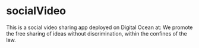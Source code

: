 # socialVideo

This is a social video sharing app deployed on Digital Ocean at: 
We promote the free sharing of ideas without discrimination, within the confines of the law.

